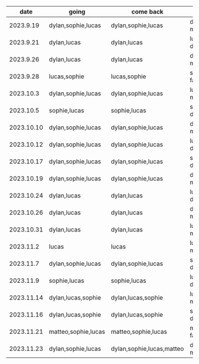 | date | going | come back | driver|
|------|-------|-----------|-------|
|2023.9.19 | dylan,sophie,lucas | dylan,sophie,lucas| dylan's mom| 
|2023.9.21 | dylan,lucas        | dylan,lucas       | lucas's dad|
|2023.9.26 | dylan,lucas        | dylan,lucas       | dylan's mom|
|2023.9.28 | lucas,sophie       | lucas,sophie      | sophie's family|
|2023.10.3 | dylan,sophie,lucas | dylan,sophie,lucas| lucas's mom| 
|2023.10.5 | sophie,lucas       | sophie,lucas      | sophie's dad| 
|2023.10.10| dylan,sophie,lucas | dylan,sophie,lucas| dylan's mom|
|2023.10.12| dylan,sophie,lucas | dylan,sophie,lucas| lucas's dad|
|2023.10.17| dylan,sophie,lucas | dylan,sophie,lucas| sophie's dad|
|2023.10.19| dylan,sophie,lucas | dylan,sophie,lucas| dylan's mom|
|2023.10.24| dylan,lucas        | dylan,lucas       | lucas's dad|
|2023.10.26| dylan,lucas        | dylan,lucas       | dylan's mom|
|2023.10.31| dylan,lucas        | dylan,lucas       | lucas's mom|
|2023.11.2 | lucas              | lucas             | lucas's mom|
|2023.11.7 | dylan,sophie,lucas | dylan,sophie,lucas| sophie's dad |
|2023.11.9 | sophie,lucas       | sophie,lucas      | lucas's dad |
|2023.11.14| dylan,lucas,sophie | dylan,lucas,sophie| lucas's mom |
|2023.11.16| dylan,lucas,sophie | dylan,lucas,sophie| sophie's dad |
|2023.11.21| matteo,sophie,lucas|matteo,sophie,lucas| matteo's family|
|2023.11.23| dylan,sophie,lucas | dylan,sophie,lucas,matteo| dylan's mom|
